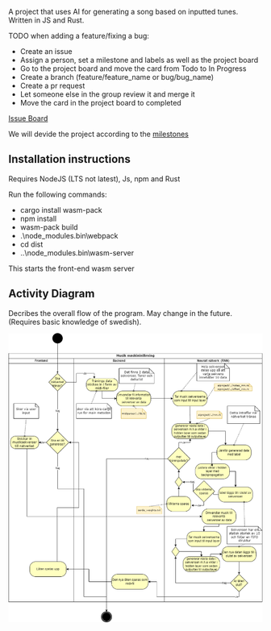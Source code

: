 A project that uses AI for generating a song based on inputted tunes. Written in JS and Rust.

TODO when adding a feature/fixing a bug:
- Create an issue
- Assign a person, set a milestone and labels as well as the project board
- Go to the project board and move the card from Todo to In Progress
- Create a branch (feature/feature_name or bug/bug_name)
- Create a pr request
- Let someone else in the group review it and merge it
- Move the card in the project board to completed 

[Issue Board](https://github.com/INDAPlus21/danteac-eliased-faysalbm-melg-project/projects/2)

We will devide the project according to the [milestones](https://github.com/INDAPlus21/danteac-eliased-faysalbm-melg-project/milestones)

## Installation instructions

Requires NodeJS (LTS not latest), Js, npm and Rust

Run the following commands:
- cargo install wasm-pack
- npm install
- wasm-pack build
- .\node_modules.bin\webpack
- cd dist
- ..\node_modules.bin\wasm-server

This starts the front-end wasm server

## Activity Diagram

Decribes the overall flow of the program. May change in the future. (Requires basic knowledge of swedish).

![Activity diagram](Music_AI_activity_diagram.png)
